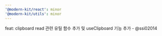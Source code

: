 ```yaml
---
'@modern-kit/react': minor
'@modern-kit/utils': minor
---
```


feat: clipboard read 관련 유틸 함수 추가 및 useClipboard 기능 추가 - @ssi02014
